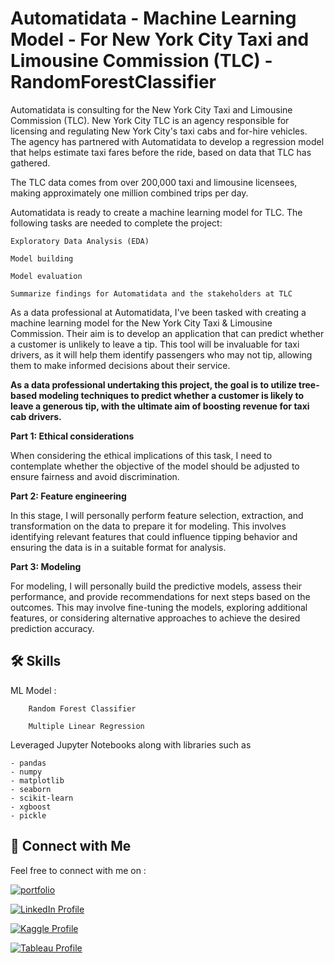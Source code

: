 # **Automatidata - Machine Learning Model - For New York City Taxi and Limousine Commission (TLC) - RandomForestClassifier**

Automatidata is consulting for the New York City Taxi and Limousine Commission (TLC). New York City TLC is an agency responsible for licensing and regulating New York City's taxi cabs and for-hire vehicles. The agency has partnered with Automatidata to develop a regression model that helps estimate taxi fares before the ride, based on data that TLC has gathered. 

The TLC data comes from over 200,000 taxi and limousine licensees, making approximately one million combined trips per day. 

Automatidata is ready to create a machine learning model for TLC. The following tasks are needed to complete the project:

    Exploratory Data Analysis (EDA)

    Model building

    Model evaluation

    Summarize findings for Automatidata and the stakeholders at TLC
    
As a data professional at Automatidata, I've been tasked with creating a machine learning model for the New York City Taxi & Limousine Commission. Their aim is to develop an application that can predict whether a customer is unlikely to leave a tip. This tool will be invaluable for taxi drivers, as it will help them identify passengers who may not tip, allowing them to make informed decisions about their service.


**As a data professional undertaking this project, the goal is to utilize tree-based modeling techniques to predict whether a customer is likely to leave a generous tip, with the ultimate aim of boosting revenue for taxi cab drivers.**

**Part 1: Ethical considerations**

When considering the ethical implications of this task, I need to contemplate whether the objective of the model should be adjusted to ensure fairness and avoid discrimination.

**Part 2: Feature engineering**

In this stage, I will personally perform feature selection, extraction, and transformation on the data to prepare it for modeling. This involves identifying relevant features that could influence tipping behavior and ensuring the data is in a suitable format for analysis.

**Part 3: Modeling**

For modeling, I will personally build the predictive models, assess their performance, and provide recommendations for next steps based on the outcomes. This may involve fine-tuning the models, exploring additional features, or considering alternative approaches to achieve the desired prediction accuracy.


## 🛠 Skills

ML Model : 
        
        Random Forest Classifier

        Multiple Linear Regression

Leveraged Jupyter Notebooks along with libraries such as 

    - pandas
    - numpy
    - matplotlib
    - seaborn
    - scikit-learn
    - xgboost
    - pickle









## 🔗 Connect with Me

Feel free to connect with me on :

[![portfolio](https://img.shields.io/badge/my_portfolio-000?style=for-the-badge&logo=ko-fi&logoColor=white)](https://parthebhan143.wixsite.com/datainsights)

[![LinkedIn Profile](https://img.shields.io/badge/LinkedIn_Profile-000?style=for-the-badge&logo=linkedin&logoColor=white)](https://www.linkedin.com/in/parthebhan)

[![Kaggle Profile](https://img.shields.io/badge/Kaggle_Profile-000?style=for-the-badge&logo=kaggle&logoColor=white)](https://www.kaggle.com/parthebhan)

[![Tableau Profile](https://img.shields.io/badge/Tableau_Profile-000?style=for-the-badge&logo=tableau&logoColor=white)](https://public.tableau.com/app/profile/parthebhan.pari/vizzes)


